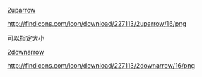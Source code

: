 [2uparrow](http://findicons.com/icon/227113/2uparrow)


http://findicons.com/icon/download/227113/2uparrow/16/png

可以指定大小


[2downarrow](http://findicons.com/icon/227322/2downarrow)


http://findicons.com/icon/download/227113/2downarrow/16/png

